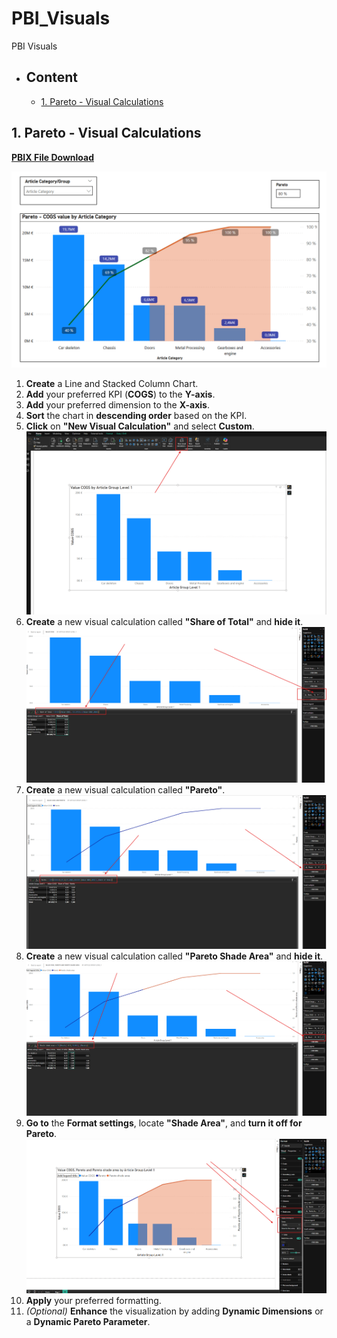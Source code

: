 # PBI_Visuals
PBI Visuals



- ## Content
	- [1. Pareto - Visual Calculations](#1-pareto---visual-calculations)




## 1. Pareto - Visual Calculations

[**PBIX File Download**](https://github.com/OndrejZapletal99/PBI_Visuals/blob/main/Pareto/Pareto.pbix)


![Pareto final](https://github.com/OndrejZapletal99/PBI_Visuals/blob/main/Pareto/Pareto_finished.png)


1. **Create** a Line and Stacked Column Chart.  
2. **Add** your preferred KPI (**COGS**) to the **Y-axis**.  
3. **Add** your preferred dimension to the **X-axis**.  
4. **Sort** the chart in **descending order** based on the KPI.  
5. **Click** on **"New Visual Calculation"** and select **Custom**.  
   ![New Visual Calculation](https://github.com/OndrejZapletal99/PBI_Visuals/blob/main/Pareto/Pareto_select_vis_cal.png)  
6. **Create** a new visual calculation called **"Share of Total"** and **hide it**.
   ![Share of total](https://github.com/OndrejZapletal99/PBI_Visuals/blob/main/Pareto/Pareto_share_of_total_vis_cal.png)   
7. **Create** a new visual calculation called **"Pareto"**.  
   ![Pareto](https://github.com/OndrejZapletal99/PBI_Visuals/blob/main/Pareto/Pareto_pareto_vis_cal.png)  
8. **Create** a new visual calculation called **"Pareto Shade Area"** and **hide it**.  
   ![Pareto Shade Area](https://github.com/OndrejZapletal99/PBI_Visuals/blob/main/Pareto/Pareto_shade_vis_cal.png)  
9.  **Go to** the **Format settings**, locate **"Shade Area"**, and **turn it off for Pareto**.  
   ![Pareto Shade Area Format](https://github.com/OndrejZapletal99/PBI_Visuals/blob/main/Pareto/Pareto_shade_area_color.png)  
10. **Apply** your preferred formatting.  
11. *(Optional)* **Enhance** the visualization by adding **Dynamic Dimensions** or a **Dynamic Pareto Parameter**.  
